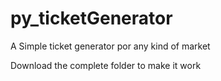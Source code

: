 # py_ticketGenerator
A Simple ticket generator por any kind of market

Download the complete folder to make it work
